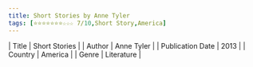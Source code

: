 ```yaml
---
title: Short Stories by Anne Tyler
tags: [⭐⭐⭐⭐⭐⭐⭐☆☆☆ 7/10,Short Story,America]
---     
```

| Title | Short Stories  |
| Author |  Anne Tyler  |
| Publication Date | 2013   |
| Country | America |
| Genre | Literature  |
        